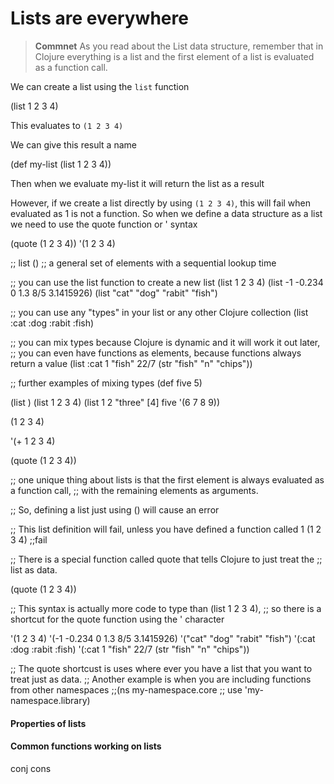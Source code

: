 # Lists are everywhere

> **Commnet** As you read about the List data structure, remember that in Clojure everything is a list and the first element of a list is evaluated as a function call. 

We can create a list using the `list` function

(list 1 2 3 4)

This evaluates to `(1 2 3 4)`

We can give this result a name 

(def my-list (list 1 2 3 4))

Then when we evaluate my-list it will return the list as a result

However, if we create a list directly by using `(1 2 3 4)`, this will fail when evaluated as 1 is not a function.  So when we define a data structure as a list we need to use the quote function or ' syntax

(quote (1 2 3 4))
'(1 2 3 4)



<!-- Clojure through code -->


;; list ()
;; a general set of elements with a sequential lookup time

;; you can use the list function to create a new list
(list 1 2 3 4)
(list -1 -0.234 0 1.3 8/5 3.1415926)
(list "cat" "dog" "rabit" "fish")

;; you can use any "types" in your list or any other Clojure collection
(list :cat :dog :rabit :fish)

;; you can mix types because Clojure is dynamic and it will work it out later,
;; you can even have functions as elements, because functions always return a value
(list :cat 1 "fish" 22/7 (str "fish" "n" "chips"))


;; further examples of mixing types
(def five 5)

(list )
(list 1 2 3 4)
(list 1 2 "three" [4] five '(6 7 8 9))

(1 2 3 4)

'(+ 1 2 3 4)

(quote (1 2 3 4))

;; one unique thing about lists is that the first element is always evaluated as a function call,
;; with the remaining elements as arguments.

;; So, defining a list just using () will cause an error

;; This list definition will fail, unless you have defined a function called 1
(1 2 3 4)  ;;fail

;; There is a special function called quote that tells Clojure to just treat the
;; list as data.

(quote (1 2 3 4))

;; This syntax is actually more code to type than (list 1 2 3 4),
;; so there is a shortcut for the quote function using the ' character

'(1 2 3 4)
'(-1 -0.234 0 1.3 8/5 3.1415926)
'("cat" "dog" "rabit" "fish")
'(:cat :dog :rabit :fish)
'(:cat 1 "fish" 22/7 (str "fish" "n" "chips"))

;; The quote shortcust is uses where ever you have a list that you want to treat just as data.
;; Another example is when you are including functions from other namespaces
;;(ns my-namespace.core
;;  use 'my-namespace.library)

<!-- end of clojure through code -->




#### Properties of lists 


#### Common functions working on lists 


conj
cons 
